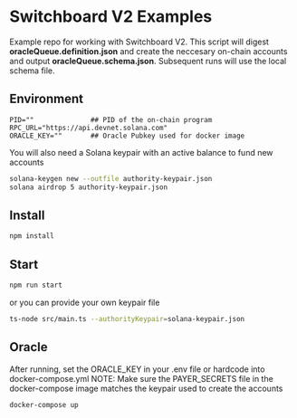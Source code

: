 # Switchboard V2 Examples

Example repo for working with Switchboard V2. This script will digest **oracleQueue.definition.json** and create the neccesary on-chain accounts and output **oracleQueue.schema.json**. Subsequent runs will use the local schema file.

## Environment

```env
PID=""              ## PID of the on-chain program
RPC_URL="https://api.devnet.solana.com"
ORACLE_KEY=""       ## Oracle Pubkey used for docker image
```

You will also need a Solana keypair with an active balance to fund new accounts

```bash
solana-keygen new --outfile authority-keypair.json
solana airdrop 5 authority-keypair.json
```


## Install

```bash
npm install
```

## Start

```bash
npm run start
```
or you can provide your own keypair file

```bash
ts-node src/main.ts --authorityKeypair=solana-keypair.json
```

## Oracle
After running, set the ORACLE_KEY in your .env file or hardcode into docker-compose.yml
NOTE: Make sure the PAYER_SECRETS file in the docker-compose image matches the keypair used to create the accounts

```bash
docker-compose up
```
